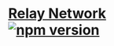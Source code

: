 # [Relay Network](https://relay-network.io) <br/> [![npm version](https://badge.fury.io/js/relay-network.svg)](https://badge.fury.io/js/relay-network)
